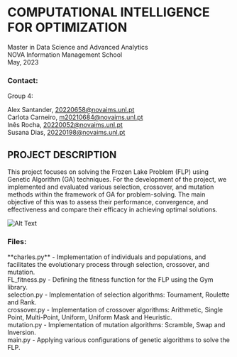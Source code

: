 ﻿<h1>COMPUTATIONAL INTELLIGENCE FOR OPTIMIZATION</h1>
 Master in Data Science and Advanced Analytics<br>
 NOVA Information Management School<br>
 May, 2023
 

<h3>Contact:</h3>
Group 4:

Alex Santander, 20220658@novaims.unl.pt<br>
Carlota Carneiro, m20210684@novaims.unl.pt<br>
Inês Rocha, 20220052@novaims.unl.pt<br>
Susana Dias, 20220198@novaims.unl.pt


<h2>PROJECT DESCRIPTION</h2>

This project focuses on solving the Frozen Lake Problem (FLP) using Genetic Algorithm (GA) techniques. For the development of the project, we implemented and evaluated various selection, crossover, and mutation methods within the framework of GA for problem-solving. The main objective of this was to assess their performance, convergence, and effectiveness and compare their efficacy in achieving optimal solutions. 

![Alt Text](https://gymnasium.farama.org/_images/frozen_lake.gif)

<h3>Files:</h3>
**charles.py**  - Implementation of individuals and populations, and facilitates the evolutionary process through selection, crossover, and mutation.<br>
FL_fitness.py - Defining the fitness function for the FLP using the Gym library.<br>
selection.py - Implementation of selection algorithms: Tournament, Roulette and Rank.<br>
crossover.py - Implementation of crossover algorithms: Arithmetic, Single Point, Multi-Point, Uniform, Uniform Mask and Heuristic.<br> mutation.py - Implementation of mutation algorithms: Scramble, Swap and Inversion.<br>
main.py - Applying various configurations of genetic algorithms to solve the FLP.


